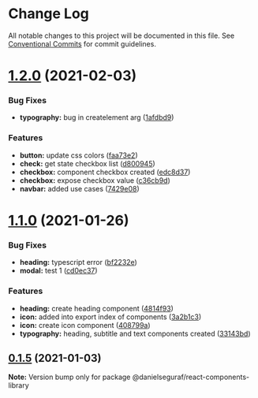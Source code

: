 # Change Log

All notable changes to this project will be documented in this file.
See [Conventional Commits](https://conventionalcommits.org) for commit guidelines.

# [1.2.0](https://github.com/daniseguraf/react-components-library/compare/v1.1.0...v1.2.0) (2021-02-03)


### Bug Fixes

* **typography:** bug in createlement arg ([1afdbd9](https://github.com/daniseguraf/react-components-library/commit/1afdbd9bf8251a7b4197ad29c631b7543dc781ca))


### Features

* **button:** update css colors ([faa73e2](https://github.com/daniseguraf/react-components-library/commit/faa73e2ad999e3bdb44075db1310a51d720cc09c))
* **check:** get state checkbox list ([d800945](https://github.com/daniseguraf/react-components-library/commit/d800945d6fbcfcc804cedf500f2219f9b17d8f69))
* **checkbox:** component checkbox created ([edc8d37](https://github.com/daniseguraf/react-components-library/commit/edc8d37b479eed069a2fb98d03c9c3501fdc978b))
* **checkbox:** expose checkbox value ([c36cb9d](https://github.com/daniseguraf/react-components-library/commit/c36cb9dc7add03dbcac13d6d5143df2791278825))
* **navbar:** added use cases ([7429e08](https://github.com/daniseguraf/react-components-library/commit/7429e082ccb9192c9593c6d88cfdae3625a46ef4))





# [1.1.0](https://github.com/daniseguraf/react-components-library/compare/v0.1.5...v1.1.0) (2021-01-26)


### Bug Fixes

* **heading:** typescript error ([bf2232e](https://github.com/daniseguraf/react-components-library/commit/bf2232e69a4eb6d0ed0387bbbf58b4f2f845b262))
* **modal:** test 1 ([cd0ec37](https://github.com/daniseguraf/react-components-library/commit/cd0ec37321ffcab59a0427d3b18cd2c4df04a46d))


### Features

* **heading:** create heading component ([4814f93](https://github.com/daniseguraf/react-components-library/commit/4814f939dd9817ca97cdb70f63aa821f07c5d750))
* **icon:** added into export index of components ([3a2b1c3](https://github.com/daniseguraf/react-components-library/commit/3a2b1c307cbb5ddd3e9d11147d20faa1f274e89e))
* **icon:** create icon component ([408799a](https://github.com/daniseguraf/react-components-library/commit/408799afc657347117a728e5658727f4e7f8856b))
* **typography:** heading, subtitle and text components created ([33143bd](https://github.com/daniseguraf/react-components-library/commit/33143bd5ac34a2dd34c70aa450f996e85e791c2a))





## [0.1.5](https://github.com/daniseguraf/react-components-library/compare/v0.1.4...v0.1.5) (2021-01-03)

**Note:** Version bump only for package @danielseguraf/react-components-library
